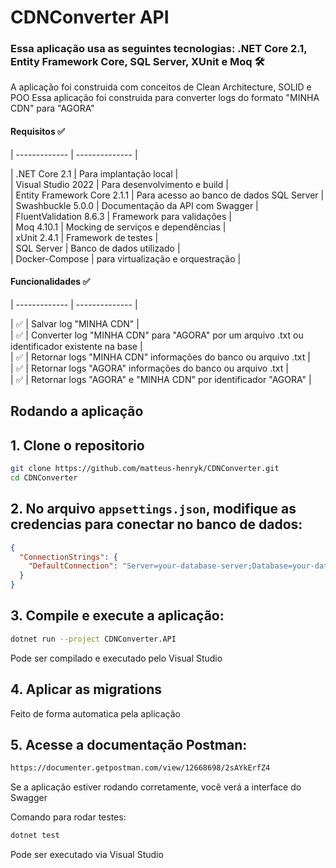 # CDNConverter API 
### Essa aplicação usa as seguintes tecnologias: .NET Core 2.1, Entity Framework Core, SQL Server, XUnit e Moq  🛠
A aplicação foi construida com conceitos de Clean Architecture, SOLID e POO
Essa aplicação foi construida para converter logs do formato "MINHA CDN" para "AGORA"

#### Requisitos ✅

| ------------- | -------------- |

| .NET Core 2.1     | Para implantação local |  
| Visual Studio 2022     | Para desenvolvimento e build |  
| Entity Framework Core 2.1.1   | Para acesso ao banco de dados SQL Server |  
| Swashbuckle 5.0.0   | Documentação da API com Swagger |  
| FluentValidation 8.6.3   | Framework para validações |  
| Moq 4.10.1    | Mocking de serviços e dependências |  
| xUnit 2.4.1    | Framework de testes |  
| SQL Server    | Banco de dados utilizado |  
| Docker-Compose   | para virtualização e orquestração |  

#### Funcionalidades  ✅

| ------------- | -------------- |

| ✅ | Salvar log "MINHA CDN" |  
| ✅ | Converter log "MINHA CDN" para "AGORA" por um arquivo .txt ou identificador existente na base |  
| ✅ | Retornar logs "MINHA CDN" informações do banco ou arquivo .txt |  
| ✅ | Retornar logs "AGORA" informações do banco ou arquivo .txt |  
| ✅ | Retornar logs "AGORA" e "MINHA CDN" por identificador "AGORA" |  

## Rodando a aplicação 

## 1. Clone o repositorio
```bash
git clone https://github.com/matteus-henryk/CDNConverter.git
cd CDNConverter
```
## 2. No arquivo `appsettings.json`, modifique as credencias para conectar no banco de dados:

```json
{
  "ConnectionStrings": {
    "DefaultConnection": "Server=your-database-server;Database=your-database-name;User Id=your-username;Password=your-password;"
  }
}
```
## 3. Compile e execute a aplicação:

```bash
dotnet run --project CDNConverter.API
```
Pode ser compilado e executado pelo Visual Studio

## 4. Aplicar as migrations
Feito de forma automatica pela aplicação

## 5. Acesse a documentação Postman:

```bash
https://documenter.getpostman.com/view/12668698/2sAYkErfZ4
```
Se a aplicação estiver rodando corretamente, você verá a interface do Swagger

Comando para rodar testes:
```bash
dotnet test
```
Pode ser executado via Visual Studio
